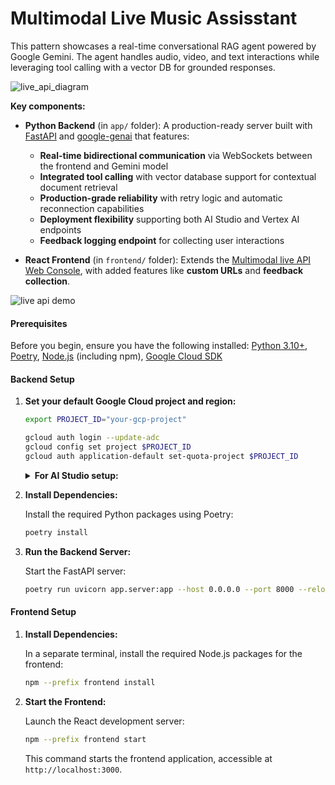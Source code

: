 # Multimodal Live Music Assisstant

This pattern showcases a real-time conversational RAG agent powered by Google Gemini. The agent handles audio, video, and text interactions while leveraging tool calling with a vector DB for grounded responses.

![live_api_diagram](https://storage.googleapis.com/github-repo/generative-ai/sample-apps/e2e-gen-ai-app-starter-pack/live_api_diagram.png)

**Key components:**

- **Python Backend** (in `app/` folder): A production-ready server built with [FastAPI](https://fastapi.tiangolo.com/) and [google-genai](https://googleapis.github.io/python-genai/) that features:

  - **Real-time bidirectional communication** via WebSockets between the frontend and Gemini model
  - **Integrated tool calling** with vector database support for contextual document retrieval
  - **Production-grade reliability** with retry logic and automatic reconnection capabilities
  - **Deployment flexibility** supporting both AI Studio and Vertex AI endpoints
  - **Feedback logging endpoint** for collecting user interactions

- **React Frontend** (in `frontend/` folder): Extends the [Multimodal live API Web Console](https://github.com/google-gemini/multimodal-live-api-web-console), with added features like **custom URLs** and **feedback collection**.

![live api demo](https://storage.googleapis.com/github-repo/generative-ai/sample-apps/e2e-gen-ai-app-starter-pack/live_api_pattern_demo.gif)


#### Prerequisites

Before you begin, ensure you have the following installed: [Python 3.10+](https://www.python.org/downloads/), [Poetry](https://python-poetry.org/docs/#installation), [Node.js](https://nodejs.org/) (including npm), [Google Cloud SDK](https://cloud.google.com/sdk/docs/install)

#### Backend Setup

1. **Set your default Google Cloud project and region:**

   ```bash
   export PROJECT_ID="your-gcp-project"

   gcloud auth login --update-adc
   gcloud config set project $PROJECT_ID
   gcloud auth application-default set-quota-project $PROJECT_ID
   ```

   <details>
   <summary><b>For AI Studio setup:</b></summary>

   ```bash
   export VERTEXAI=false
   export GOOGLE_API_KEY=your-google-api-key
   ```

   </details>

2. **Install Dependencies:**

   Install the required Python packages using Poetry:

   ```bash
   poetry install
   ```

3. **Run the Backend Server:**

   Start the FastAPI server:

   ```bash
   poetry run uvicorn app.server:app --host 0.0.0.0 --port 8000 --reload
   ```

#### Frontend Setup

1. **Install Dependencies:**

   In a separate terminal, install the required Node.js packages for the frontend:

   ```bash
   npm --prefix frontend install
   ```

2. **Start the Frontend:**

   Launch the React development server:

   ```bash
   npm --prefix frontend start
   ```

   This command starts the frontend application, accessible at `http://localhost:3000`.


